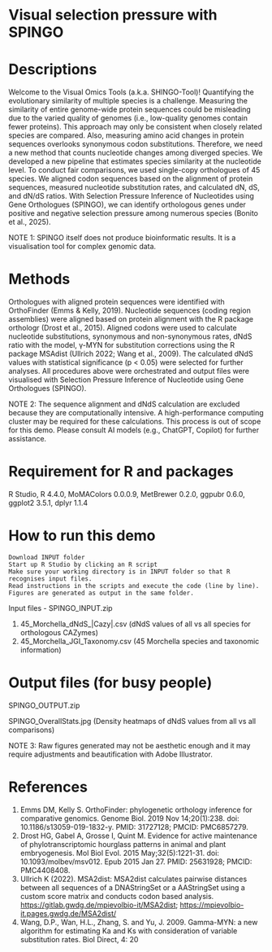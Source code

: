 # Visual selection pressure with SPINGO
# Descriptions

Welcome to the Visual Omics Tools (a.k.a. SHINGO-Tool)! Quantifying the evolutionary similarity of multiple species is a challenge. Measuring the similarity of entire genome-wide protein sequences could be misleading due to the varied quality of genomes (i.e., low-quality genomes contain fewer proteins). This approach may only be consistent when closely related species are compared. Also, measuring amino acid changes in protein sequences overlooks synonymous codon substitutions. Therefore, we need a new method that counts nucleotide changes among diverged species. We developed a new pipeline that estimates species similarity at the nucleotide level. To conduct fair comparisons, we used single-copy orthologues of 45 species. We aligned codon sequences based on the alignment of protein sequences, measured nucleotide substitution rates, and calculated dN, dS, and dN/dS ratios. With Selection Pressure Inference of Nucleotides using Gene Orthologues (SPINGO), we can identify orthologous genes under positive and negative selection pressure among numerous species (Bonito et al., 2025).

NOTE 1: SPINGO itself does not produce bioinformatic results. It is a visualisation tool for complex genomic data.

# Methods

Orthologues with aligned protein sequences were identified with OrthoFinder (Emms & Kelly, 2019). Nucleotide sequences (coding region assemblies) were aligned based on protein alignment with the R package orthologr (Drost et al., 2015). Aligned codons were used to calculate nucleotide substitutions, synonymous and non-synonymous rates, dNdS ratio with the model, γ-MYN for substitution corrections using the R package MSAdist (Ullrich 2022; Wang et al., 2009). The calculated dNdS values with statistical significance (p < 0.05) were selected for further analyses. All procedures above were orchestrated and output files were visualised with Selection Pressure Inference of Nucleotide using Gene Orthologues (SPINGO).

NOTE 2: The sequence alignment and dNdS calculation are excluded because they are computationally intensive. A high-performance computing cluster may be required for these calculations. This process is out of scope for this demo. Please consult AI models (e.g., ChatGPT, Copilot) for further assistance. 

# Requirement for R and packages

R Studio, R 4.4.0, MoMAColors 0.0.0.9, MetBrewer 0.2.0, ggpubr 0.6.0, ggplot2 3.5.1, dplyr 1.1.4 

# How to run this demo

    Download INPUT folder
    Start up R Studio by clicking an R script
    Make sure your working directory is in INPUT folder so that R recognises input files.
    Read instructions in the scripts and execute the code (line by line).
    Figures are generated as output in the same folder.

Input files - SPINGO_INPUT.zip

1. 45_Morchella_dNdS_|Cazy|.csv (dNdS values of all vs all species for orthologous CAZymes)
2. 45_Morchella_JGI_Taxonomy.csv (45 Morchella species and taxonomic information) 

# Output files (for busy people)

SPINGO_OUTPUT.zip

SPINGO_OverallStats.jpg (Density heatmaps of dNdS values from all vs all comparisons)

NOTE 3: Raw figures generated may not be aesthetic enough and it may require adjustments and beautification with Adobe Illustrator.

# References

1. Emms DM, Kelly S. OrthoFinder: phylogenetic orthology inference for comparative genomics. Genome Biol. 2019 Nov 14;20(1):238. doi: 10.1186/s13059-019-1832-y. PMID: 31727128; PMCID: PMC6857279.
2. Drost HG, Gabel A, Grosse I, Quint M. Evidence for active maintenance of phylotranscriptomic hourglass patterns in animal and plant embryogenesis. Mol Biol Evol. 2015 May;32(5):1221-31. doi: 10.1093/molbev/msv012. Epub 2015 Jan 27. PMID: 25631928; PMCID: PMC4408408.
3. Ullrich K (2022). MSA2dist: MSA2dist calculates pairwise distances between all sequences of a DNAStringSet or a AAStringSet using a custom score matrix and conducts codon based analysis. https://gitlab.gwdg.de/mpievolbio-it/MSA2dist; https://mpievolbio-it.pages.gwdg.de/MSA2dist/
4. Wang, D.P., Wan, H.L., Zhang, S. and Yu, J. 2009. Gamma-MYN: a new algorithm for estimating Ka and Ks with consideration of variable substitution rates. Biol Direct, 4: 20
